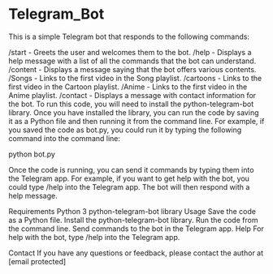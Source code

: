 # Telegram_Bot
This is a simple Telegram bot that responds to the following commands:

/start - Greets the user and welcomes them to the bot.
/help - Displays a help message with a list of all the commands that the bot can understand.<br>
/content - Displays a message saying that the bot offers various contents.
/Songs - Links to the first video in the Song playlist.
/cartoons - Links to the first video in the Cartoon playlist.
/Anime - Links to the first video in the Anime playlist.
/contact - Displays a message with contact information for the bot.
To run this code, you will need to install the python-telegram-bot library. Once you have installed the library, you can run the code by saving it as a Python file and then running it from the command line. For example, if you saved the code as bot.py, you could run it by typing the following command into the command line:

python bot.py

Once the code is running, you can send it commands by typing them into the Telegram app. For example, if you want to get help with the bot, you could type /help into the Telegram app. The bot will then respond with a help message.

Requirements
Python 3
python-telegram-bot library
Usage
Save the code as a Python file.
Install the python-telegram-bot library.
Run the code from the command line.
Send commands to the bot in the Telegram app.
Help
For help with the bot, type /help into the Telegram app.

Contact
If you have any questions or feedback, please contact the author at [email protected]
